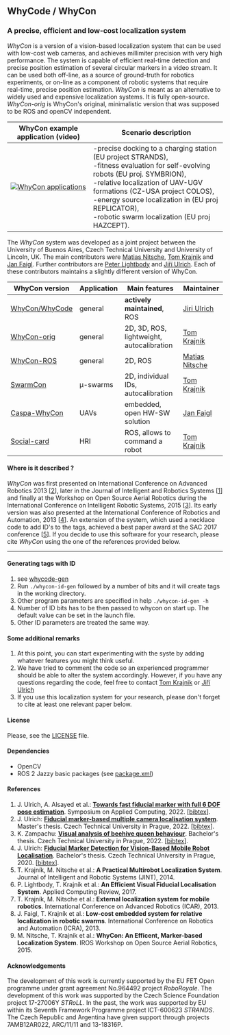 ## WhyCode / WhyCon

### A precise, efficient and low-cost localization system 

_WhyCon_ is a version of a vision-based localization system that can be used with low-cost web cameras, and achieves millimiter precision with very high performance.
The system is capable of efficient real-time detection and precise position estimation of several circular markers in a video stream. 
It can be used both off-line, as a source of ground-truth for robotics experiments, or on-line as a component of robotic systems that require real-time, precise position estimation.
_WhyCon_ is meant as an alternative to widely used and expensive localization systems. It is fully open-source.
_WhyCon-orig_ is WhyCon's original, minimalistic version that was supposed to be ROS and openCV independent.


| WhyCon example application (video)  | Scenario description |
| ------ | ----------- |
|[![WhyCon applications](https://raw.githubusercontent.com/wiki/gestom/WhyCon/pics/whycon.png)](https://www.youtube.com/watch?v=KgKrN8_EmUA"AAAA")|-precise docking to a charging station (EU project STRANDS),<br/> -fitness evaluation for self-evolving robots (EU proj. SYMBRION),<br/>-relative localization of UAV-UGV formations (CZ-USA project COLOS),<br/>-energy source localization in (EU proj REPLICATOR),<br/>-robotic swarm localization (EU proj HAZCEPT).|

The _WhyCon_ system was developed as a joint project between the University of Buenos Aires, Czech Technical University and University of Lincoln, UK.
The main contributors were [Matias Nitsche](https://scholar.google.co.uk/citations?user=Z0hQoRUAAAAJ&hl=en&oi=ao), [Tom Krajnik](http://scholar.google.co.uk/citations?user=Qv3nqgsAAAAJ&hl=en&oi=ao) and [Jan Faigl](https://scholar.google.co.uk/citations?user=-finD_sAAAAJ&hl=en). Further contributors are [Peter Lightbody](https://scholar.google.com/citations?user=tBUM-8oAAAAJ&hl=cs&oi=ao) and [Jiří Ulrich](https://scholar.google.com/citations?hl=cs&user=vMtZ5FcAAAAJ). Each of these contributors maintains a slightly different version of WhyCon.

| WhyCon version  | Application | Main features | Maintainer|
| --------------- | ----------- | ------ | ----- |
| [WhyCon/WhyCode](https://github.com/jiriUlr/whycon-ros) | general | **actively maintained**, ROS | [Jiri Ulrich](https://scholar.google.com/citations?user=vMtZ5FcAAAAJ&hl=cs&oi=ao) |
| [WhyCon-orig](https://github.com/gestom/whycon-orig) | general | 2D, 3D, ROS, lightweight, autocalibration | [Tom Krajnik](http://scholar.google.co.uk/citations?user=Qv3nqgsAAAAJ&hl=en&oi=ao)|
| [WhyCon-ROS](https://github.com/lrse/whycon) | general | 2D, ROS | [Matias Nitsche](https://scholar.google.co.uk/citations?user=Z0hQoRUAAAAJ&hl=en&oi=ao) |
| [SwarmCon](https://github.com/gestom/CosPhi/tree/master/Localization) | μ-swarms | 2D, individual IDs, autocalibration | [Tom Krajnik](http://scholar.google.co.uk/citations?user=Qv3nqgsAAAAJ&hl=en&oi=ao) |
| [Caspa-WhyCon](http://robotics.fel.cvut.cz/faigl/caspa/) | UAVs | embedded, open HW-SW solution | [Jan Faigl](https://scholar.google.co.uk/citations?user=-finD_sAAAAJ&hl=en) |
| [Social-card](https://github.com/strands-project/strands_social/tree/hydro-devel/social_card_reader) | HRI | ROS, allows to command a robot | [Tom Krajnik](http://scholar.google.co.uk/citations?user=Qv3nqgsAAAAJ&hl=en&oi=ao) |

#### Where is it described ?

<i>WhyCon</i> was first presented on International Conference on Advanced Robotics 2013 [[2](#references)], later in the Journal of Intelligent and Robotics Systems [[1](#references)] and finally at the Workshop on Open Source Aerial Robotics during the International Conference on Intelligent Robotic Systems, 2015 [[3](#references)]. Its early version was also presented at the International Conference of Robotics and Automation, 2013 [[4](#references)]. An extension of the system, which used a necklace code to add ID's to the tags, achieved a best paper award at the SAC 2017 conference [[5](#references)].
If you decide to use this software for your research, please cite <i>WhyCon</i> using the one of the references provided below.

-----

#### Generating tags with ID

1. see [whycode-gen](https://github.com/jiriUlr/whycode-gen)
2. Run `./whycon-id-gen` followed by a number of bits and it will create tags in the working directory.
3. Other program parameters are specified in help `./whycon-id-gen -h`
4. Number of ID bits has to be then passed to whycon on start up. The default value can be set in the launch file.
5. Other ID parameters are treated the same way.

#### Some additional remarks

1. At this point, you can start experimenting with the syste by adding whatever features you might think useful.
2. We have tried to comment the code so an experienced programmer should be able to alter the system accordingly. However, if you have any questions regarding the code, feel free to contact [Tom Krajnik](http://scholar.google.co.uk/citations?user=Qv3nqgsAAAAJ&hl=en&oi=ao) or [Jiří Ulrich](https://scholar.google.com/citations?user=vMtZ5FcAAAAJ&hl=cs&oi=ao)
3. If you use this localization system for your research, please don't forget to cite at least one relevant paper below.

#### License
Please, see the <a href="LICENSE">LICENSE</a> file.

#### <a name="dependencies">Dependencies</a>

- OpenCV
- ROS 2 Jazzy basic packages (see <a href="package.xml">package.xml</a>)

#### References
1. J. Ulrich, A. Alsayed et al.: **[Towards fast fiducial marker with full 6 DOF pose estimation](https://dl.acm.org/doi/abs/10.1145/3477314.3507043)**. Symposium on Applied Computing, 2022. [[bibtex](https://gist.github.com/jiriUlr/7d333e90c43e6b41c79e5150c7a59267)].
1. J. Ulrich: **[Fiducial marker-based multiple camera localisation system](https://dspace.cvut.cz/bitstream/handle/10467/101526/F3-DP-2022-Ulrich-Jiri-main.pdf?sequence=-1&isAllowed=y)**. Master's thesis. Czech Technical University in Prague, 2022. [[bibtex](https://gist.github.com/jiriUlr/e8d53c7edd6b14c824e67e60596a489f)].
3. K. Zampachu: **[Visual analysis of beehive queen behaviour](https://dspace.cvut.cz/bitstream/handle/10467/101048/F3-BP-2022-Zampachu-Kristi-main.pdf?sequence=-1&isAllowed=y)**. Bachelor's thesis. Czech Technical University in Prague, 2022. [[bibtex](https://gist.github.com/jiriUlr/eb08ee4b183c615e312ab2db767e9b18)].
1. J. Ulrich: **[Fiducial Marker Detection for Vision-Based Mobile Robot Localisation](https://dspace.cvut.cz/bitstream/handle/10467/89879/F3-BP-2020-Ulrich-Jiri-main.pdf?sequence=-1&isAllowed=y)**. Bachelor's thesis. Czech Technical University in Prague, 2020. [[bibtex](https://gist.github.com/jiriUlr/348d42b7a1cdd08b94953adedc50c5d7)].
1. T. Krajník, M. Nitsche et al.: <b>A Practical Multirobot Localization System</b>. Journal of Intelligent and Robotic Systems (JINT), 2014.
1. P. Lightbody, T. Krajník et al.: <b>An Efficient Visual Fiducial Localisation System</b>. Applied Computing Review, 2017.
1. T. Krajník, M. Nitsche et al.: <b>External localization system for mobile robotics</b>. International Conference on Advanced Robotics (ICAR), 2013.
1. J. Faigl, T. Krajník et al.: <b>Low-cost embedded system for relative localization in robotic swarms</b>. International Conference on Robotics and Automation (ICRA), 2013.
1. M. Nitsche, T. Krajník et al.: <b>WhyCon: An Efficent, Marker-based Localization System</b>. IROS Workshop on Open Source Aerial Robotics, 2015.

#### Acknowledgements

The development of this work is currently supported by the EU FET Open programme under grant agreement No.964492 project _RoboRoyale_.
The development of this work was supported by the Czech Science Foundation project 17-27006Y _STRoLL_.
In the past, the work was supported by EU within its Seventh Framework Programme project ICT-600623 _STRANDS_.
The Czech Republic and Argentina have given support through projects 7AMB12AR022, ARC/11/11 and 13-18316P.
